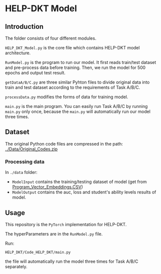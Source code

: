 # HELP-DKT Model

## Introduction

The folder consists of four different modules.

`HELP_DKT_Model.py` is the core file which contains HELP-DKT model architecture.

`RunModel.py` is the program to run our model. It first reads train/test dataset and pre-process data before training. Then, we run the model for 500 epochs and output test result.

`getDataA/B/C.py` are three similar Pyhton files to divide original data into train and test dataset according to the requirements of Task A/B/C.

`processData.py` modifies the forms of data for training model.

`main.py` is the main program. You can easily run Task A/B/C by running `main.py` only once, because the `main.py` will automatically run our model three times.

## Dataset
The original Python code files are compressed in the path:
[../Data/Original_Codes.zip](../Data/Original_Codes.zip)

### Processing data

In `./data` folder:
- `ModelInput` contains the training/testing dataset of model (get from [Program_Vector_Embeddings.CSV](../Data/Program_Vector_Embeddings.CSV))
- `ModelOutput` contains the auc, loss and student's ability levels results of model.  

## Usage

This repository is the `PyTorch` implementation for HELP-DKT.

The hyperParameters are in the `RunModel.py` file.


Run:

```
HELP_DKT/Code_HELP_DKT/main.py
```

the file will automatically run the model three times for Task A/B/C separately.
